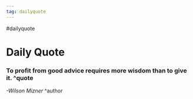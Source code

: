 ```yaml
---
tag: dailyquote
---
```


#dailyquote

# Daily Quote

### To profit from good advice requires more wisdom than to give it. ^quote
*-Wilson Mizner* ^author
